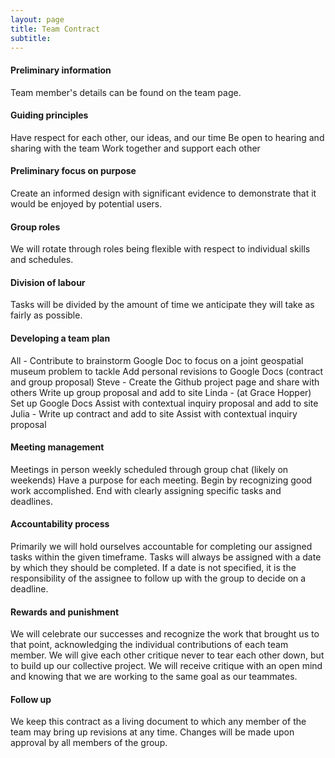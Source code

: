 ```yaml
---
layout: page
title: Team Contract
subtitle: 
---
```


#### Preliminary information
Team member's details can be found on the team page.
#### Guiding principles
Have respect for each other, our ideas, and our time Be open to hearing and sharing with the team Work together and support each other
#### Preliminary focus on purpose
Create an informed design with significant evidence to demonstrate that it would be enjoyed by potential users.
#### Group roles
We will rotate through roles being flexible with respect to individual skills and schedules.
#### Division of labour
Tasks will be divided by the amount of time we anticipate they will take as fairly as possible.
#### Developing a team plan
All - Contribute to brainstorm Google Doc to focus on a joint geospatial museum problem to tackle Add personal revisions to Google Docs (contract and group proposal) 
Steve - Create the Github project page and share with others Write up group proposal and add to site 
Linda - (at Grace Hopper) Set up Google Docs Assist with contextual inquiry proposal and add to site 
Julia - Write up contract and add to site Assist with contextual inquiry proposal
#### Meeting management
Meetings in person weekly scheduled through group chat (likely on weekends) Have a purpose for each meeting. Begin by recognizing good work accomplished. End with clearly assigning specific tasks and deadlines.
#### Accountability process
Primarily we will hold ourselves accountable for completing our assigned tasks within the given timeframe. Tasks will always be assigned with a date by which they should be completed. If a date is not specified, it is the responsibility of the assignee to follow up with the group to decide on a deadline.
#### Rewards and punishment
We will celebrate our successes and recognize the work that brought us to that point, acknowledging the individual contributions of each team member. We will give each other critique never to tear each other down, but to build up our collective project. We will receive critique with an open mind and knowing that we are working to the same goal as our teammates.
#### Follow up
We keep this contract as a living document to which any member of the team may bring up revisions at any time. Changes will be made upon approval by all members of the group.

